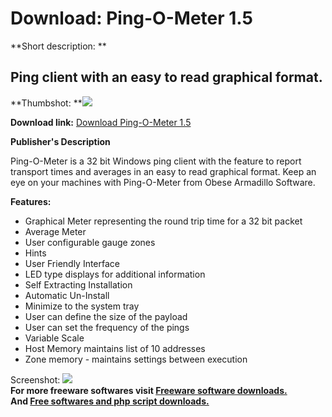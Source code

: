 # Download: Ping-O-Meter 1.5

**Short description: **

## Ping client with an easy to read graphical format.

  
**Thumbshot: **![](http://www.freewarefiles.com/screenshot/pingometer_md.gif)   
  
**Download link:** [Download Ping-O-Meter 1.5](http://freesoftwares.boysofts.com/Ping-O-Meter_program_19597.html)  
  

**Publisher's Description**  
  

Ping-O-Meter is a 32 bit Windows ping client with the feature to report
transport times and averages in an easy to read graphical format. Keep an eye
on your machines with Ping-O-Meter from Obese Armadillo Software.

**Features:**

  * Graphical Meter representing the round trip time for a 32 bit packet 
  * Average Meter 
  * User configurable gauge zones 
  * Hints 
  * User Friendly Interface 
  * LED type displays for additional information 
  * Self Extracting Installation 
  * Automatic Un-Install 
  * Minimize to the system tray 
  * User can define the size of the payload 
  * User can set the frequency of the pings 
  * Variable Scale 
  * Host Memory maintains list of 10 addresses 
  * Zone memory - maintains settings between execution 

  
  
Screenshot: ![](http://www.freewarefiles.com/screenshot/pingometer.gif)  
**For more freeware softwares visit [Freeware software downloads.](http://freesoftwares.boysofts.com/)**   
**And [Free softwares and php script downloads.](http://www.boysofts.com/)**

